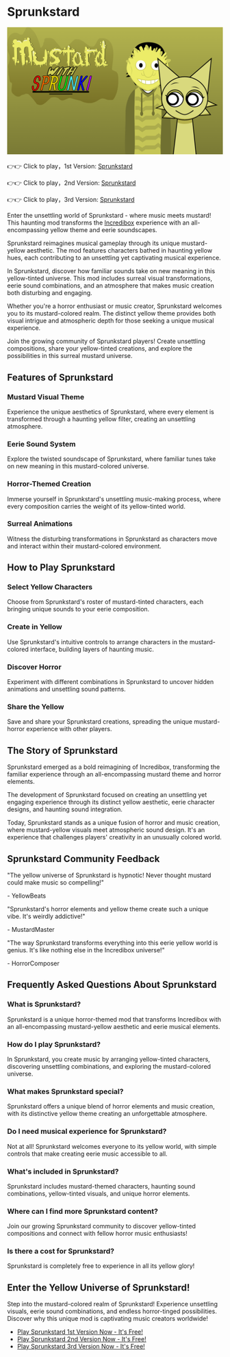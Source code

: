 # Sprunkstard

![Sprunkstard](https://raw.githubusercontent.com/sprunkiscrunkly/sprunkstard/refs/heads/main/sprunkstard.png "Sprunkstard")

👉👉 Click to play，1st Version: [Sprunkstard](https://sprunksters.com/sprunkstard/ "Sprunkstard")

👉👉 Click to play，2nd Version: [Sprunkstard](https://sprunkiscrunkly.com/sprunkstard/ "Sprunkstard")

👉👉 Click to play，3rd Version: [Sprunkstard](https://sprunkipyramixed.com/sprunkstard/ "Sprunkstard")

Enter the unsettling world of Sprunkstard - where music meets mustard! This haunting mod transforms the [ Incredibox](https://sprunksters.com/sprunkstard/#) experience with an all-encompassing yellow theme and eerie soundscapes.

Sprunkstard reimagines musical gameplay through its unique mustard-yellow aesthetic. The mod features characters bathed in haunting yellow hues, each contributing to an unsettling yet captivating musical experience.

In Sprunkstard, discover how familiar sounds take on new meaning in this yellow-tinted universe. This mod includes surreal visual transformations, eerie sound combinations, and an atmosphere that makes music creation both disturbing and engaging.

Whether you're a horror enthusiast or music creator, Sprunkstard welcomes you to its mustard-colored realm. The distinct yellow theme provides both visual intrigue and atmospheric depth for those seeking a unique musical experience.

Join the growing community of Sprunkstard players! Create unsettling compositions, share your yellow-tinted creations, and explore the possibilities in this surreal mustard universe.

## Features of Sprunkstard

### Mustard Visual Theme

Experience the unique aesthetics of Sprunkstard, where every element is transformed through a haunting yellow filter, creating an unsettling atmosphere.

### Eerie Sound System

Explore the twisted soundscape of Sprunkstard, where familiar tunes take on new meaning in this mustard-colored universe.

### Horror-Themed Creation

Immerse yourself in Sprunkstard's unsettling music-making process, where every composition carries the weight of its yellow-tinted world.

### Surreal Animations

Witness the disturbing transformations in Sprunkstard as characters move and interact within their mustard-colored environment.

## How to Play Sprunkstard

### Select Yellow Characters

Choose from Sprunkstard's roster of mustard-tinted characters, each bringing unique sounds to your eerie composition.

### Create in Yellow

Use Sprunkstard's intuitive controls to arrange characters in the mustard-colored interface, building layers of haunting music.

### Discover Horror

Experiment with different combinations in Sprunkstard to uncover hidden animations and unsettling sound patterns.

### Share the Yellow

Save and share your Sprunkstard creations, spreading the unique mustard-horror experience with other players.

## The Story of Sprunkstard

Sprunkstard emerged as a bold reimagining of Incredibox, transforming the familiar experience through an all-encompassing mustard theme and horror elements.

The development of Sprunkstard focused on creating an unsettling yet engaging experience through its distinct yellow aesthetic, eerie character designs, and haunting sound integration.

Today, Sprunkstard stands as a unique fusion of horror and music creation, where mustard-yellow visuals meet atmospheric sound design. It's an experience that challenges players' creativity in an unusually colored world.

## Sprunkstard Community Feedback

"The yellow universe of Sprunkstard is hypnotic! Never thought mustard could make music so compelling!"

\- YellowBeats

"Sprunkstard's horror elements and yellow theme create such a unique vibe. It's weirdly addictive!"

\- MustardMaster

"The way Sprunkstard transforms everything into this eerie yellow world is genius. It's like nothing else in the Incredibox universe!"

\- HorrorComposer

## Frequently Asked Questions About Sprunkstard

### What is Sprunkstard?

Sprunkstard is a unique horror-themed mod that transforms Incredibox with an all-encompassing mustard-yellow aesthetic and eerie musical elements.

### How do I play Sprunkstard?

In Sprunkstard, you create music by arranging yellow-tinted characters, discovering unsettling combinations, and exploring the mustard-colored universe.

### What makes Sprunkstard special?

Sprunkstard offers a unique blend of horror elements and music creation, with its distinctive yellow theme creating an unforgettable atmosphere.

### Do I need musical experience for Sprunkstard?

Not at all! Sprunkstard welcomes everyone to its yellow world, with simple controls that make creating eerie music accessible to all.

### What's included in Sprunkstard?

Sprunkstard includes mustard-themed characters, haunting sound combinations, yellow-tinted visuals, and unique horror elements.

### Where can I find more Sprunkstard content?

Join our growing Sprunkstard community to discover yellow-tinted compositions and connect with fellow horror music enthusiasts!

### Is there a cost for Sprunkstard?

Sprunkstard is completely free to experience in all its yellow glory!

## Enter the Yellow Universe of Sprunkstard!

Step into the mustard-colored realm of Sprunkstard! Experience unsettling visuals, eerie sound combinations, and endless horror-tinged possibilities. Discover why this unique mod is captivating music creators worldwide!

- [Play Sprunkstard 1st Version Now - It's Free!](https://sprunksters.com/sprunkstard/)
- [Play Sprunkstard 2nd Version Now - It's Free!](https://sprunkiscrunkly.com/sprunkstard/)
- [Play Sprunkstard 3rd Version Now - It's Free!](https://sprunkipyramixed.com/sprunkstard/)

